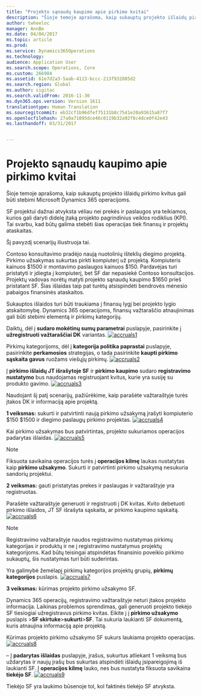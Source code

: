 ```yaml
---
title: "Projekto sąnaudų kaupimo apie pirkimo kvitai"
description: "Šioje temoje aprašoma, kaip sukauptų projekto išlaidų pirkimo kvitus gali būti stebimi Microsoft Dynamics 365 operacijoms."
author: twheeloc
manager: AnnBe
ms.date: 04/04/2017
ms.topic: article
ms.prod: 
ms.service: Dynamics365Operations
ms.technology: 
audience: Application User
ms.search.scope: Operations, Core
ms.custom: 266984
ms.assetid: 61e7d2a3-5aab-4113-bccc-213f932885d2
ms.search.region: Global
ms.author: sigitac
ms.search.validFrom: 2016-11-30
ms.dyn365.ops.version: Version 1611
translationtype: Human Translation
ms.sourcegitcommit: eb32cf1b96dfef75131b8c7541e20a93615a87f7
ms.openlocfilehash: 27a0a71095dce46c0119b32a92f8c4dce0f42e43
ms.lasthandoff: 03/31/2017


---
```


# <a name="project-cost-accrual-on-purchase-receipts"></a>Projekto sąnaudų kaupimo apie pirkimo kvitai

Šioje temoje aprašoma, kaip sukauptų projekto išlaidų pirkimo kvitus gali būti stebimi Microsoft Dynamics 365 operacijoms. 

SF projektui dažnai atvyksta vėliau nei prekės ir paslaugos yra teikiamos, kurios gali daryti didelę įtaką projekto pagrindinius veiklos rodiklius (KPI). Tai svarbu, kad būtų galima stebėti šias operacijas tiek finansų ir projektų ataskaitas.

Šį pavyzdį scenarijų iliustruoja tai. 

Contoso konsultavimo pradėjo naują nuotolinių išteklių diegimo projektą. Pirkimo užsakymas sukurtas pirkti kompiuterį už projektą. Kompiuteris kainuos $1500 ir montavimo paslaugos kainuos $150. Pardavėjas turi pristatyti ir įdiegta į kompiuterį, bet SF dar nepasiekė Contoso konsultacijos. Projektų vadovas norėtų matyti projekto sąnaudų kaupimo $1650 prieš pristatant SF. Šias išlaidas taip pat turėtų atsispindėti bendrovės mėnesio pabaigos finansinės ataskaitos. 

Sukauptos išlaidos turi būti traukiama į finansų lygį bei projekto lygio atskaitomybę. Dynamics 365 operacijoms, finansų važtaraščio atnaujinimas gali būti stebimi elementą ir pirkimų kategorijų. 

Daiktų, dėl į **sudaro mokėtinų sumų parametrai** puslapyje, pasirinkite į **užregistruoti važtaraščiai DK** variantas.
[![accruals1](./media/accruals1-1024x409.png)](./media/accruals1.png) 

Pirkimų kategorijoms, dėl į **kategorija politika paprastai** puslapyje, pasirinkite **perkamosios** strategijas, o tada pasirinkite **kaupti pirkimo sąskaita gavus** ruožams viešųjų pirkimų.
[![accruals2](./media/accruals2-1024x569.png)](./media/accruals2.png) 

Į **pirkimo išlaidų JT išrašytoje SF** ir **pirkimo kaupimo** sudaro **registravimo nustatymo** bus naudojamas registruojant kvitus, kurie yra susiję su produkto gavimo.
[![accruals3](./media/accruals3-1024x429.png)](./media/accruals3.png) 

Naudojant šį patį scenarijų, pažiūrėkime, kaip parašėte važtaraštyje turės įtakos DK ir informaciją apie projektą. 

**1 veiksmas:** sukurti ir patvirtinti naują pirkimo užsakymą įrašyti kompiuterio $150 $1500 ir diegimo paslaugų pirkimo projektas.
[![accruals4](./media/accruals4-1024x497.png)](./media/accruals4.png) 

Kai pirkimo užsakymas bus patvirtintas, projekto sukuriamos operacijos padarytas išlaidas. 
[![accruals5](./media/accruals5-1024x219.png)](./media/accruals5.png) 

> [!NOTE]
> Fiksuota savikaina operacijos turės į **operacijos kilmę** laukas nustatytas kaip **pirkimo užsakymo**. Sukurti ir patvirtinti pirkimo užsakymą nesukuria sandorių projektui. 

**2 veiksmas:** gauti pristatytas prekes ir paslaugas ir važtaraštyje yra registruotas. 

Parašėte važtaraštyje generuoti ir registruoti į DK kvitas. Kvito debetuoti pirkimo išlaidos, JT SF išrašyta sąskaita, ar pirkimo kaupimo sąskaitą. 
[![accruals6](./media/accruals6-1024x214.png)](./media/accruals6.png)

> [!NOTE]
> Registravimo važtaraštyje naudos registravimo nustatymas pirkimų kategorijas ir produktų ir ne į registravimo nustatymus projektų kategorijoms. Kad būtų teisingai atspindėtas finansinio poveikio pirkimo sukauptų, šis nustatymas turi būti suderintas. 

Yra galimybė žemėlapį pirkimų kategorijos projektų grupių, **pirkimų kategorijos** puslapis.
[![accruals7](./media/accruals7-1024x390.png)](./media/accruals7.png)

**3 veiksmas:** kūrimas projekto pirkimo užsakymo SF. 

Dynamics 365 operacijų, registravimo važtaraštyje neturi įtakos projekto informacija. Laikinas problemos sprendimas, gali generuoti projekto tiekėjo SF tiesiogiai užregistravus pirkimo kvitas. Eikite į į **pirkimo užsakymo** puslapis &gt;**SF skirtuke**&gt;**sukurti**&gt;**SF**. Tai sukuria laukianti SF dokumentą, kuris atnaujina informaciją apie projektą. 

Kūrimas projekto pirkimo užsakymo SF sukurs laukiama projekto operacijas. 
[![accruals8](./media/accruals8-1024x225.png)](./media/accruals8.png) 

– Į **padarytas išlaidas** puslapyje, įrašus, sukurtus atliekant 1 veiksmą bus uždarytas ir naujų įrašų bus sukurtas atspindėti išlaidų įsipareigojimą iš laukianti SF. Į **operacijos kilmę** lauko, nes bus nustatyta fiksuota savikaina **tiekėjo SF**.
[![accruals9](./media/accruals9-1024x200.png)](./media/accruals9.png)

Tiekėjo SF yra laukimo būsenoje tol, kol faktinės tiekėjo SF atvyksta.


